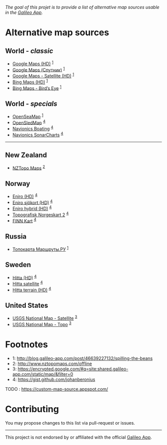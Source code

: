 *The goal of this projet is to provide a list of alternative map sources usable in the [Galileo App](https://galileo-app.com/).*

# Alternative map sources

## World - *classic*

* [Google Maps (HD)](http://shared.galileo-app.com/static/map/google_maps_hd.ms) <sup>[1](#galileo-app-blog)</sup>
* [Google Maps (Спутник)](http://shared.galileo-app.com/static/map/Google_Satellite_RU.ms) <sup>[1](#galileo-app-blog)</sup>
* [Google Maps - Satellite (HD)](http://shared.galileo-app.com/static/map/Google_Satellite_EN.ms) <sup>[1](#galileo-app-blog)</sup>
* [Bing Maps (HD)](http://shared.galileo-app.com/static/map/bing_maps.ms) <sup>[1](#galileo-app-blog)</sup>
* [Bing Maps - Bird’s Eye](http://shared.galileo-app.com/static/map/bing_maps_birds_eye.ms) <sup>[1](#galileo-app-blog)</sup>

## World - *specials*

* [OpenSeaMap](http://shared.galileo-app.com/static/map/OpenSeaMap.ms) <sup>[1](#galileo-app-blog)</sup>
* [OpenSledMap](https://gist.github.com/johanberonius/e7535cd2d0f1f9e2ae66) <sup>[4](#johanberonius-gist)</sup>
* [Navionics Boating](https://gist.github.com/johanberonius/96fcf60c4451c2b894c1) <sup>[4](#johanberonius-gist)</sup>
* [Navionics SonarCharts](https://gist.github.com/johanberonius/cb2e425fb77901a63140) <sup>[4](#johanberonius-gist)</sup>

---

## New Zealand

* [NZTopo Maps](http://www.nztopomaps.com/nztopomaps.ms) <sup>[2](#nztopomaps)</sup>

## Norway

* [Eniro (HD)](https://gist.github.com/johanberonius/10f657286702d893258a) <sup>[4](#johanberonius-gist)</sup>
* [Eniro sjökort (HD)](https://gist.github.com/johanberonius/bd6740cc14a23c4e302b) <sup>[4](#johanberonius-gist)</sup>
* [Eniro hybrid (HD)](https://gist.github.com/johanberonius/0698a4e7700db8f22577) <sup>[4](#johanberonius-gist)</sup>
* [Topografisk Norgeskart 2](https://gist.github.com/johanberonius/68684c91db29142fd48d36fcbadac155) <sup>[4](#johanberonius-gist)</sup>
* [FINN Kart](https://gist.github.com/johanberonius/396331cb310b8693d0c784584cd59700) <sup>[4](#johanberonius-gist)</sup>

## Russia

* [Топокарта Маршруты.РУ](http://shared.galileo-app.com/static/map/marshruty.ms) <sup>[1](#galileo-app-blog)</sup>

## Sweden

* [Hitta (HD)](https://gist.github.com/johanberonius/11192a28e78e5fe8a3f7) <sup>[4](#johanberonius-gist)</sup>
* [Hitta satellite](https://gist.github.com/johanberonius/92c148e2fc976f2afd13) <sup>[4](#johanberonius-gist)</sup>
* [Hitta terrain (HD)](https://gist.github.com/johanberonius/929439071315e375495c) <sup>[4](#johanberonius-gist)</sup>

## United States

* [USGS National Map - Satellite](http://shared.galileo-app.com/static/map/usgs_satellite_plus.ms) <sup>[3](#google-galileo-search)</sup>
* [USGS National Map - Topo](http://shared.galileo-app.com/static/map/usgs_topo.ms) <sup>[3](#google-galileo-search)</sup>

# Footnotes

- <a name="galileo-app-blog">1</a>: http://blog.galileo-app.com/post/46639227132/spilling-the-beans
- <a name="nztopomaps">2</a>: http://www.nztopomaps.com/offline
- <a name="google-galileo-search">3</a>: https://encrypted.google.com/#q=site:shared.galileo-app.com/static/map/&filter=0
- <a name="johanberonius-gist">4</a>: https://gist.github.com/johanberonius

TODO : https://custom-map-source.appspot.com/

# Contributing

You may propose changes to this list via pull-request or issues.

---

This project is not endorsed by or affiliated with the official [Galileo App](https://galileo-app.com/).
